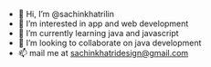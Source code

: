 - 👋 Hi, I’m @sachinkhatrilin
- 👀 I’m interested in app and web development
- 🌱 I’m currently learning java and javascript
- 💞️ I’m looking to collaborate on java development
- 📫 mail me at sachinkhatridesign@gmail.com

<!---
sachinkhatrilin/sachinkhatrilin is a ✨ special ✨ repository because its `README.md` (this file) appears on your GitHub profile.
You can click the Preview link to take a look at your changes.
--->
